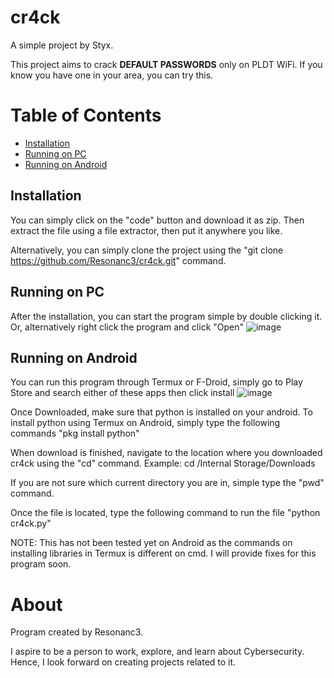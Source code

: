 # cr4ck
A simple project by Styx.

This project aims to crack __DEFAULT PASSWORDS__ only on PLDT WiFi. If you know you have one in your area, you can try this.

# Table of Contents

- [Installation](#installation)
- [Running on PC](#running-on-pc)
- [Running on Android](#running-on-android)

## Installation
You can simply click on the "code" button and download it as zip. Then extract the file using a file extractor, then put it anywhere you like.

Alternatively, you can simply clone the project using the "git clone https://github.com/Resonanc3/cr4ck.git" command.

## Running on PC

After the installation, you can start the program simple by double clicking it. Or, alternatively right click the program and click "Open"
![image](https://user-images.githubusercontent.com/79844632/219642012-0e5e9df8-e04d-4548-a55f-f84ffc38902b.png)

## Running on Android

You can run this program through Termux or F-Droid, simply go to Play Store and search either of these apps then click install
![image](https://user-images.githubusercontent.com/79844632/219643150-6959b4ec-0291-4869-b535-2cfd704ead9b.png)

Once Downloaded, make sure that python is installed on your android. To install python using Termux on Android, simply type the following commands "pkg install python"

When download is finished, navigate to the location where you downloaded cr4ck using the "cd" command.
Example: cd /Internal Storage/Downloads

If you are not sure which current directory you are in, simple type the "pwd" command.

Once the file is located, type the following command to run the file "python cr4ck.py"

NOTE: This has not been tested yet on Android as the commands on installing libraries in Termux is different on cmd. I will provide fixes for this program soon.

# About

Program created by Resonanc3.

I aspire to be a person to work, explore, and learn about Cybersecurity. Hence, I look forward on creating projects related to it.
